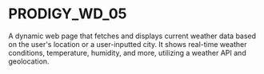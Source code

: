 # PRODIGY_WD_05
A dynamic web page that fetches and displays current weather data based on the user's location or a user-inputted city. It shows real-time weather conditions, temperature, humidity, and more, utilizing a weather API and geolocation.
